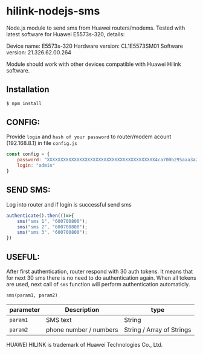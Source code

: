 # hilink-nodejs-sms
Node.js module to send sms from Huawei routers/modems.
Tested with latest software for Huawei E5573s-320, details:

Device name:		E5573s-320
Hardware version:	CL1E5573SM01
Software version:	21.326.62.00.264

Module should work with other devices compatible with Huawei Hilink software.

## Installation

```sh
$ npm install
```

## CONFIG:

Provide `login` and `hash of your password` to router/modem acount (192.168.8.1) in file `config.js`
```js
const config = {
	password: "XXXXXXXXXXXXXXXXXXXXXXXXXXXXXXXXXXXXXXXX4ca700b295aaa3a24",//<- sha256("PASSWORD")
	login: "admin"
}
```

## SEND SMS:

Log into router and if login is successful send sms
```js
authenticate().then(()=>{
	sms("sms 1", "600700800");
	sms("sms 2", "600700800");
	sms("sms 3", "600700800");
})
```
## USEFUL:

After first authentication, router respond with 30 auth tokens. It means that for next 30 sms there is no need to do authentication again. When all tokens are used, next call of `sms` function will perform authentication automaticly.


`sms(param1, param2)`

parameter | Description | type
--- | --- | ---
`param1` | SMS text | String
`param2` | phone number / numbers | String / Array of Strings



HUAWEI HILINK is trademark of Huawei Technologies Co., Ltd.